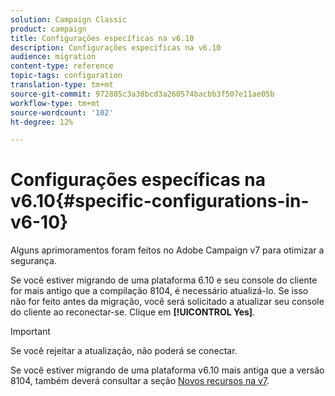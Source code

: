 ```yaml
---
solution: Campaign Classic
product: campaign
title: Configurações específicas na v6.10
description: Configurações específicas na v6.10
audience: migration
content-type: reference
topic-tags: configuration
translation-type: tm+mt
source-git-commit: 972885c3a38bcd3a260574bacbb3f507e11ae05b
workflow-type: tm+mt
source-wordcount: '102'
ht-degree: 12%

---
```



# Configurações específicas na v6.10{#specific-configurations-in-v6-10}

Alguns aprimoramentos foram feitos no Adobe Campaign v7 para otimizar a segurança.

Se você estiver migrando de uma plataforma 6.10 e seu console do cliente for mais antigo que a compilação 8104, é necessário atualizá-lo. Se isso não for feito antes da migração, você será solicitado a atualizar seu console do cliente ao reconectar-se. Clique em **[!UICONTROL Yes]**.

>[!IMPORTANT]
>
>Se você rejeitar a atualização, não poderá se conectar.

Se você estiver migrando de uma plataforma v6.10 mais antiga que a versão 8104, também deverá consultar a seção [Novos recursos na v7](../../migration/using/general-configurations.md#new-features-in-v7).
